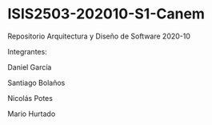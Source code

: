 # ISIS2503-202010-S1-Canem

Repositorio Arquitectura y Diseño de Software 2020-10

Integrantes:

Daniel García

Santiago Bolaños

Nicolás Potes

Mario Hurtado
